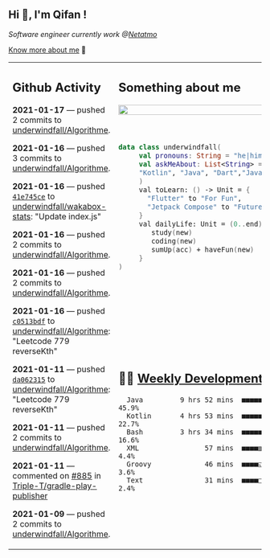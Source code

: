 <h2> Hi 👋, I'm Qifan ! </h2>
<p><em>Software engineer currently work @<a href="https://www.netatmo.com">Netatmo</a>
</em></p><p><a href="https://qifanyang.com/resume" target="_blank"> Know more about me</a> 🔭</p>
<table><tr><td valign="top" rowspan="2">

 ## Github Activity
 <!-- githubActivity starts -->
  **2021-01-17** — pushed 2 commits to [underwindfall/Algorithme](https://api.github.com/repos/underwindfall/Algorithme).

  **2021-01-16** — pushed 3 commits to [underwindfall/Algorithme](https://api.github.com/repos/underwindfall/Algorithme).

  **2021-01-16** — pushed [`41e745ce`](https://api.github.com/repos/underwindfall/wakabox-stats/commits/41e745cebf787031135e24b52a7054a19de08649) to [underwindfall/wakabox-stats](https://api.github.com/repos/underwindfall/wakabox-stats): "Update index.js"

  **2021-01-16** — pushed 2 commits to [underwindfall/Algorithme](https://api.github.com/repos/underwindfall/Algorithme).

  **2021-01-16** — pushed 2 commits to [underwindfall/Algorithme](https://api.github.com/repos/underwindfall/Algorithme).

  **2021-01-16** — pushed [`c0513bdf`](https://api.github.com/repos/underwindfall/Algorithme/commits/c0513bdfca7d9b03d8b53f17b253e7be13d7cf94) to [underwindfall/Algorithme](https://api.github.com/repos/underwindfall/Algorithme): "Leetcode 779 reverseKth"

  **2021-01-11** — pushed [`da062315`](https://api.github.com/repos/underwindfall/Algorithme/commits/da0623154adbcba8bf2e1add04b87478b6354010) to [underwindfall/Algorithme](https://api.github.com/repos/underwindfall/Algorithme): "Leetcode 779 reverseKth"

  **2021-01-11** — pushed 2 commits to [underwindfall/Algorithme](https://api.github.com/repos/underwindfall/Algorithme).

  **2021-01-11** — commented on [#885](https://github.com/Triple-T/gradle-play-publisher/issues/885#issuecomment-758068853) in [Triple-T/gradle-play-publisher](https://api.github.com/repos/Triple-T/gradle-play-publisher)

  **2021-01-09** — pushed 2 commits to [underwindfall/Algorithme](https://api.github.com/repos/underwindfall/Algorithme).
 <!-- githubActivity ends -->
 </td><td valign="top">

 ## Something about me
 <!-- profile starts -->
 <a href="https://github.com/underwindfall" width="100%">
  <img src="https://github-readme-stats.vercel.app/api?username=underwindfall&show_icons=true&count_private=true&theme=graywhite" width="100%"/>
 </a>
 <br/>
 <br/>
 <br/>
 
 ```kotlin
 data class underwindfall(
      val pronouns: String = "he|him",
      val askMeAbout: List<String> = listOf(
      "Kotlin", "Java", "Dart","Javascript", "Typescript"
      )
      val toLearn: () -> Unit = {
        "Flutter" to "For Fun",
        "Jetpack Compose" to "Future"
      }
      val dailyLife: Unit = (0..end).reduce { acc, new ->	
         study(new)	
         coding(new)	
         sumUp(acc) + haveFun(new)	
      }
 )
 ```
 <!-- profile ends -->
 </td></tr><tr><td valign="top">

 ## 🏊‍♂️ <a href="https://gist.github.com/underwindfall/377ee88ba1fabd1e93516e48ca9c61eb" target="_blank">Weekly Development Breakdown</a>
  <!-- codeTime starts -->
  ```text
    Java         9 hrs 52 mins  ■■■■■■■■■■■■■■▥□□□□□□□□□  45.9%
    Kotlin       4 hrs 53 mins  ■■■■■■■■■□□□□□□□□□□□□□□□  22.7%
    Bash         3 hrs 34 mins  ■■■■■■■▥□□□□□□□□□□□□□□□□  16.6%
    XML                57 mins  ■■■■▥□□□□□□□□□□□□□□□□□□□   4.4%
    Groovy             46 mins  ■■■■◱□□□□□□□□□□□□□□□□□□□   3.6%
    Text               31 mins  ■■■■□□□□□□□□□□□□□□□□□□□□   2.4%
  ```
  <!-- codeTime starts -->
  </td></tr></table>